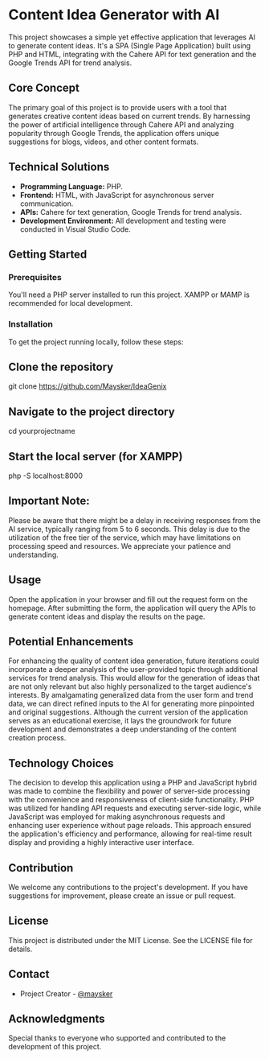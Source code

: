 # Content Idea Generator with AI

This project showcases a simple yet effective application that leverages AI to generate content ideas. It's a SPA (Single Page Application) built using PHP and HTML, integrating with the Cahere API for text generation and the Google Trends API for trend analysis.

## Core Concept

The primary goal of this project is to provide users with a tool that generates creative content ideas based on current trends. By harnessing the power of artificial intelligence through Cahere API and analyzing popularity through Google Trends, the application offers unique suggestions for blogs, videos, and other content formats.

## Technical Solutions

- **Programming Language:** PHP.
- **Frontend:** HTML, with JavaScript for asynchronous server communication.
- **APIs:** Cahere for text generation, Google Trends for trend analysis.
- **Development Environment:** All development and testing were conducted in Visual Studio Code.

## Getting Started

### Prerequisites

You'll need a PHP server installed to run this project. XAMPP or MAMP is recommended for local development.

### Installation

To get the project running locally, follow these steps:

## Clone the repository
git clone https://github.com/Maysker/IdeaGenix

## Navigate to the project directory
cd yourprojectname

## Start the local server (for XAMPP)
php -S localhost:8000

## Important Note:

Please be aware that there might be a delay in receiving responses from the AI service, typically ranging from 5 to 6 seconds. This delay is due to the utilization of the free tier of the service, which may have limitations on processing speed and resources. We appreciate your patience and understanding.


## Usage

Open the application in your browser and fill out the request form on the homepage. After submitting the form, the application will query the APIs to generate content ideas and display the results on the page.

## Potential Enhancements

For enhancing the quality of content idea generation, future iterations could incorporate a deeper analysis of the user-provided topic through additional services for trend analysis. This would allow for the generation of ideas that are not only relevant but also highly personalized to the target audience's interests. By amalgamating generalized data from the user form and trend data, we can direct refined inputs to the AI for generating more pinpointed and original suggestions. Although the current version of the application serves as an educational exercise, it lays the groundwork for future development and demonstrates a deep understanding of the content creation process.

## Technology Choices

The decision to develop this application using a PHP and JavaScript hybrid was made to combine the flexibility and power of server-side processing with the convenience and responsiveness of client-side functionality. PHP was utilized for handling API requests and executing server-side logic, while JavaScript was employed for making asynchronous requests and enhancing user experience without page reloads. This approach ensured the application's efficiency and performance, allowing for real-time result display and providing a highly interactive user interface.

## Contribution

We welcome any contributions to the project's development. If you have suggestions for improvement, please create an issue or pull request.

## License

This project is distributed under the MIT License. See the LICENSE file for details.

## Contact

- Project Creator - [@maysker](https://github.com/maysker)


## Acknowledgments

Special thanks to everyone who supported and contributed to the development of this project.

